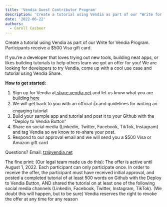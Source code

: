 ```yaml
---
title: 'Vendia Guest Contributor Program'
description: 'Create a tutorial using Vendia as part of our "Write for Vendia Program." Participants receive a $500 Visa gift card.'
date: '2022-06-22'
authors:
  - Caroll Casbeer
---
```


Create a tutorial using Vendia as part of our Write for Vendia Program. Participants receive a $500 Visa gift card.
 
If you’re a developer that loves trying out new tools, building neat apps, or likes building tutorials to help others learn we got an offer for you! We are looking for developers to try Vendia, come up with a cool use case and tutorial using Vendia Share. 

**How to get started:**


1. Sign up for Vendia at[ share.vendia.net](http://share.vendia.net) and let us know what you are building[ here](https://docs.google.com/forms/d/e/1FAIpQLSddHKsTRHZ_a2U8fl_3FhTgZCwIblODbVj32phmQ8W9eEp1Iw/viewform?usp=sf_link)
2. We will get back to you with an official 👍 and guidelines for writing an engaging tutorial
3. Build your sample app and tutorial and post it to your Github with the “Deploy to Vendia Button”
4. Share on social media (Linkedin, Twitter, Facebook, TikTok, Instagram) and tag Vendia so we know to re-share your post.
5. Respond to our approval email and we will send you a $500 Visa or Amazon gift card

Questions? Email: tz@vendia.net

The fine print: (Our legal team made us do this): The offer is active until August 1, 2022. Each participant can only participate once. In order to receive the offer, the participant must have received initial approval, and posted a completed tutorial of at least 500 words on Github with the Deploy to Vendia Button, AND shared the tutorial on at least one of the following social media channels (Linkedin, Facebook, Twitter, Instagram, TikTok). (We doubt this will happen, but to be sure) Vendia reserves the right to revoke the offer at any time for any reason
